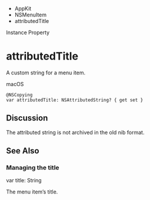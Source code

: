 

- AppKit
- NSMenuItem
-  attributedTitle 

Instance Property

# attributedTitle

A custom string for a menu item.

macOS

``` source
@NSCopying
var attributedTitle: NSAttributedString? { get set }
```

## Discussion

The attributed string is not archived in the old nib format.

## See Also

### Managing the title

var title: String

The menu item’s title.

